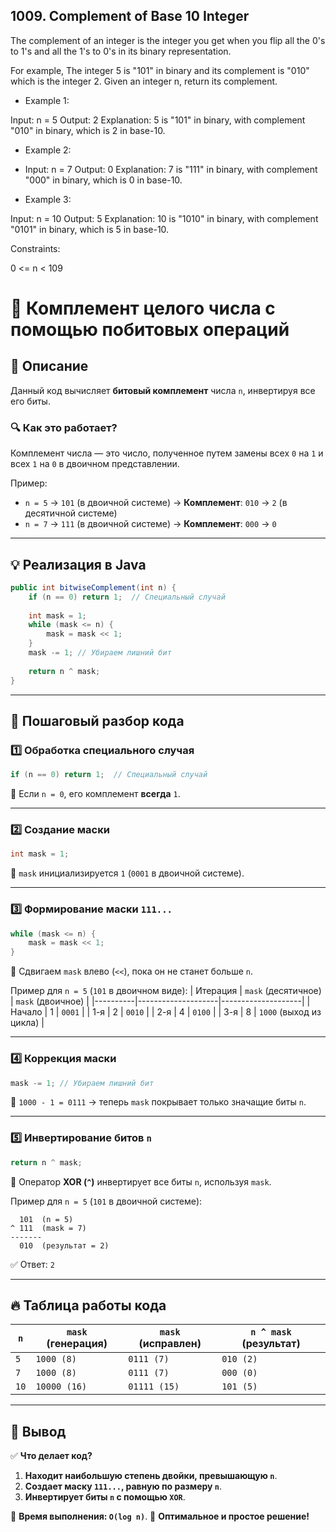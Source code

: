 ## 1009. Complement of Base 10 Integer
      
The complement of an integer is the integer you get when you flip all the 0's to 1's and all the 1's to 0's in its binary representation.

For example, The integer 5 is "101" in binary and its complement is "010" which is the integer 2.
Given an integer n, return its complement.



- Example 1:

Input: n = 5
Output: 2
Explanation: 5 is "101" in binary, with complement "010" in binary, which is 2 in base-10.
- Example 2:

- Input: n = 7
Output: 0
Explanation: 7 is "111" in binary, with complement "000" in binary, which is 0 in base-10.
- Example 3:

Input: n = 10
Output: 5
Explanation: 10 is "1010" in binary, with complement "0101" in binary, which is 5 in base-10.


Constraints:

0 <= n < 109


# 🧮 Комплемент целого числа с помощью побитовых операций

## 📌 Описание
Данный код вычисляет **битовый комплемент** числа `n`, инвертируя все его биты.

### 🔍 **Как это работает?**
Комплемент числа — это число, полученное путем замены всех `0` на `1` и всех `1` на `0` в двоичном представлении.

Пример:
- `n = 5` → `101` (в двоичной системе) → **Комплемент**: `010` → `2` (в десятичной системе)
- `n = 7` → `111` (в двоичной системе) → **Комплемент**: `000` → `0`

---

## 💡 **Реализация в Java**
```java
public int bitwiseComplement(int n) {
    if (n == 0) return 1;  // Специальный случай
    
    int mask = 1;
    while (mask <= n) {
        mask = mask << 1;
    }
    mask -= 1; // Убираем лишний бит
    
    return n ^ mask;
}
```

---

## 📖 **Пошаговый разбор кода**
### 1️⃣ **Обработка специального случая**
```java
if (n == 0) return 1;  // Специальный случай
```
🔹 Если `n = 0`, его комплемент **всегда** `1`.

---

### 2️⃣ **Создание маски**
```java
int mask = 1;
```
🔹 `mask` инициализируется `1` (`0001` в двоичной системе).

---

### 3️⃣ **Формирование маски `111...`**
```java
while (mask <= n) {
    mask = mask << 1;
}
```
🔹 Сдвигаем `mask` влево (`<<`), пока он не станет больше `n`.

Пример для `n = 5` (`101` в двоичном виде):
| Итерация | `mask` (десятичное) | `mask` (двоичное) |
|----------|--------------------|--------------------|
| Начало   | 1                  | `0001`            |
| 1-я      | 2                  | `0010`            |
| 2-я      | 4                  | `0100`            |
| 3-я      | 8                  | `1000` (выход из цикла) |

---

### 4️⃣ **Коррекция маски**
```java
mask -= 1; // Убираем лишний бит
```
🔹 `1000 - 1 = 0111` → теперь `mask` покрывает только значащие биты `n`.

---

### 5️⃣ **Инвертирование битов `n`**
```java
return n ^ mask;
```
🔹 Оператор **XOR (`^`)** инвертирует все биты `n`, используя `mask`.

Пример для `n = 5` (`101` в двоичной системе):
```
  101  (n = 5)
^ 111  (mask = 7)
-------
  010  (результат = 2)
```
✅ Ответ: `2`

---

## 🔥 **Таблица работы кода**
| `n`  | `mask` (генерация) | `mask` (исправлен) | `n ^ mask` (результат) |
|------|--------------------|--------------------|------------------------|
| `5`  | `1000 (8)`         | `0111 (7)`         | `010 (2)`              |
| `7`  | `1000 (8)`         | `0111 (7)`         | `000 (0)`              |
| `10` | `10000 (16)`       | `01111 (15)`       | `101 (5)`              |

---

## 🎯 **Вывод**
✅ **Что делает код?**
1. **Находит наибольшую степень двойки, превышающую `n`**.
2. **Создает маску `111...`, равную по размеру `n`**.
3. **Инвертирует биты `n` с помощью `XOR`**.

🔹 **Время выполнения: `O(log n)`**.
🚀 **Оптимальное и простое решение!**


